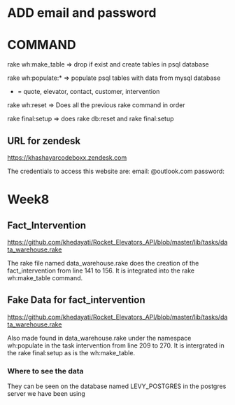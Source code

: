 # ADD email and password
# COMMAND

rake wh:make_table  => drop if exist and create tables in psql database

rake wh:populate:* => populate psql tables with data from mysql database 

* = quote, elevator, contact, customer, intervention

rake wh:reset => Does all the previous rake command in order

rake final:setup  => does rake db:reset and rake final:setup

## URL for zendesk
https://khashayarcodeboxx.zendesk.com

The credentials to access this website are:
email: @outlook.com
password:

# Week8
## Fact_Intervention
https://github.com/khedayati/Rocket_Elevators_API/blob/master/lib/tasks/data_warehouse.rake

The rake file named data_warehouse.rake does the creation of the fact_intervention from line 141 to 156.
It is integrated into the rake wh:make_table command.

## Fake Data for fact_intervention
https://github.com/khedayati/Rocket_Elevators_API/blob/master/lib/tasks/data_warehouse.rake

Also made found in data_warehouse.rake under the namespace wh:populate in the task intervention from line 209 to 270.
It is intergrated in the rake final:setup as is the wh:make_table.
### Where to see the data
They can be seen on the database named LEVY_POSTGRES in the postgres server we have been using

